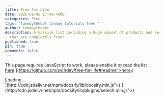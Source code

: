 ```yaml
---
title: Free For Life
date: 2025-01-05 17:49 +600
categories: Free
tags: "tanmoythebot tanmoy tutorials free "
author: tanmoythebot
description: A massive list including a huge amount of products and services
  that are completely free!
published: true
pin: true
comments: false
---
```

<noscript>This page requires JavaScript to work, please enable it or read the list <a href="[https://github.com/wdhdev/free-for-life#readme">here</a>.</noscript>](https://github.com/wdhdev/free-for-life#readme">here</a>.</noscript>)

<div id="app">Loading...</div>

<script>

window.$docsify = {

name: "Free For Life",

repo: "wdhdev/free-for-life",

search: \["/"\],

alias: {

"/": "[https://raw.githubusercontent.com/wdhdev/free-for-life/main/README.md](https://raw.githubusercontent.com/wdhdev/free-for-life/main/README.md)",

"/contributing": "[https://raw.githubusercontent.com/wdhdev/free-for-life/main/CONTRIBUTING.md](https://raw.githubusercontent.com/wdhdev/free-for-life/main/CONTRIBUTING.md)",

"/license": "[https://raw.githubusercontent.com/wdhdev/free-for-life/main/LICENSE](https://raw.githubusercontent.com/wdhdev/free-for-life/main/LICENSE)"

}

}

</script>

<script src="//[cdn.jsdelivr.net/npm/docsify/lib/docsify.min.js"></script>](http://cdn.jsdelivr.net/npm/docsify/lib/docsify.min.js"></script>)

<script src="//[cdn.jsdelivr.net/npm/docsify/lib/plugins/search.min.js"></script>](http://cdn.jsdelivr.net/npm/docsify/lib/plugins/search.min.js"></script>)